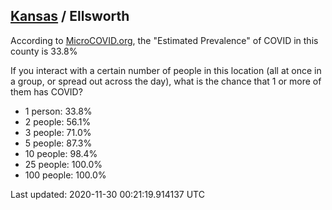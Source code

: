 
## [Kansas](/united-states/kansas) / Ellsworth

According to [MicroCOVID.org](http://microcovid.org),
the "Estimated Prevalence" of COVID in this county is 33.8%

If you interact with a certain number of people in this location
(all at once in a group, or spread out across the day), what is the chance that
1 or more of them has COVID?

- 1 person: 33.8%
- 2 people: 56.1%
- 3 people: 71.0%
- 5 people: 87.3%
- 10 people: 98.4%
- 25 people: 100.0%
- 100 people: 100.0%

Last updated: 2020-11-30 00:21:19.914137 UTC
